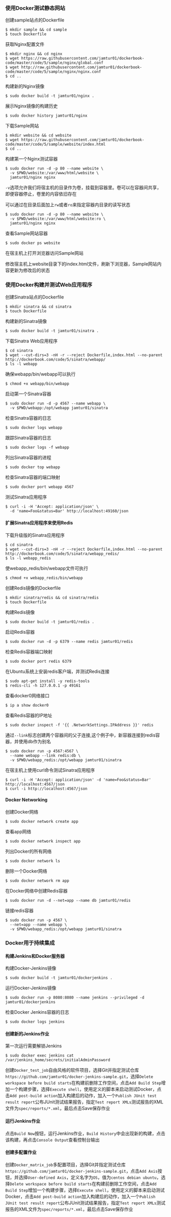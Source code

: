 ### 使用Docker测试静态网站

创建sample站点的Dockerfile
```
$ mkdir sample && cd sample
$ touch Dockerfile
```

获取Nginx配置文件
```
$ mkdir nginx && cd nginx
$ wget https://raw.githubusercontent.com/jamtur01/dockerbook-code/master/code/5/sample/nginx/global.conf
$ wget http://raw.githubusercontent.com/jamtur01/dockerbook-code/master/code/5/sample/nginx/nginx.conf
$ cd ..
```

构建新的Nginx镜像
```
$ sudo docker build -t jamtur01/nginx .
```

展示Nginx镜像的构建历史
```
$ sudo docker history jamtur01/nginx
```

下载Sample网站
```
$ mkdir website && cd website
$ wget https://raw.githubusercontent.com/jamtur01/dockerbook-code/master/code/5/sample/website/index.html
$ cd ..
```

构建第一个Nginx测试容器
```
$ sudo docker run -d -p 80 --name website \
  -v $PWD/website:/var/www/html/website \
  jamtur01/nginx nginx
```

`-v`选项允许我们将宿主机的目录作为卷，挂载到容器里。卷可以在容器间共享，即便容器停止，卷里的内容依旧存在

可以通过在目录后面加上`rw`或者`ro`来指定容器内目录的读写状态
```
$ sudo docker run -d -p 80 --name website \
  -v $PWD/website:/var/www/html/website:ro \
  jamtur01/nginx nginx
```

查看Sample网站容器
```
$ sudo docker ps website
```

在宿主机上打开浏览器访问Sample网站

修改宿主机上website目录下的index.html文件，刷新下浏览器，Sample网站内容更新为修改后的状态

### 使用Docker构建并测试Web应用程序

创建Sinatra站点的Dockerfile
```
$ mkdir sinatra && cd sinatra
$ touch Dockerfile
```

构建新的Sinatra镜像
```
$ sudo docker build -t jamtur01/sinatra .
```

下载Sinatra Web应用程序
```
$ cd sinatra
$ wget --cut-dirs=3 -nH -r --reject Dockerfile,index.html --no-parent http://dockerbook.com/code/5/sinatra/webapp/
$ ls -l webapp
```

确保webapp/bin/webapp可以执行
```
$ chmod +x webapp/bin/webapp
```

启动第一个Sinatra容器
```
$ sudo docker run -d -p 4567 --name webapp \
  -v $PWD/webapp:/opt/webapp jamtur01/sinatra
```

检查Sinatra容器的日志
```
$ sudo docker logs webapp
```

跟踪Sinatra容器的日志
```
$ sudo docker logs -f webapp
```

列出Sinatra容器的进程
```
$ sudo docker top webapp
```

检查Sinatra容器的端口映射
```
$ sudo docker port webapp 4567
```

测试Sinatra应用程序
```
$ curl -i -H 'Accept: application/json' \
  -d 'name=Foo&status=Bar' http://localhost:49160/json
```

#### 扩展Sinatra应用程序来使用Redis

下载升级版的Sinatra应用程序
```
$ cd sinatra
$ wget --cut-dirs=3 -nH -r --reject Dockerfile,index.html --no-parent http://dockerbook.com/code/5/sinatra/webapp_redis/
$ ls -l webapp_redis
```

使webapp_redis/bin/webapp文件可执行
```
$ chmod +x webapp_redis/bin/webapp
```

创建Redis镜像的Dockerfile
```
$ mkdir sinatra/redis && cd sinatra/redis
$ touch Dockerfile
```

构建Redis镜像
```
$ sudo docker build -t jamtur01/redis .
```

启动Redis容器
```
$ sudo docker run -d -p 6379 --name redis jamtur01/redis
```

检查Redis容器端口映射
```
$ sudo docker port redis 6379
```

在Ubuntu系统上安装redis客户端，并测试Redis连接
```
$ sudo apt-get install -y redis-tools
$ redis-cli -h 127.0.0.1 -p 49161
```

查看docker0网络接口
```
$ ip a show docker0
```

查看Redis容器的IP地址
```
$ sudo docker inspect -f '{{ .NetworkSettings.IPAddress }}' redis
```

通过`--link`标志创建两个容器间的父子连接,这个例子中，新容器连接到redis容器，并使用db作为别名
```
$ sudo docker run -p 4567:4567 \
  --name webapp --link redis:db \
  -v $PWD/webapp_redis:/opt/webapp jamtur01/sinatra
```

在宿主机上使用curl命令测试Sinatra应用程序
```
$ curl -i -H 'Accept: application/json' -d 'name=Foo&status=Bar' http://localhost:4567/json
$ curl -i http://localhost:4567/json
```

#### Docker Networking

创建Docker网络
```
$ sudo docker network create app
```

查看app网络
```
$ sudo docker network inspect app
```

列出Docker的所有网络
```
$ sudo docker network ls
```

删除一个Docker网络
```
$ sudo docker network rm app
```

在Docker网络中创建Redis容器
```
$ sudo docker run -d --net=app --name db jamtur01/redis
```

链接redis容器
```
$ sudo docker run -p 4567 \
  --net=app --name webapp \
  -v $PWD/webapp_redis:/opt/webapp jamtur01/sinatra
```

### Docker用于持续集成

#### 构建Jenkins和Docker服务器

构建Docker-Jenkins镜像
```
$ sudo docker build -t jamtur01/dockerjenkins .
```

运行Docker-Jenkins镜像
```
$ sudo docker run -p 8080:8080 --name jenkins --privileged -d jamtur01/dockerjenkins
```

检查Docker Jenkins容器的日志
```
$ sudo docker logs jenkins
```

#### 创建新的Jenkins作业

第一次运行需要解锁Jenkins
```
$ sudo docker exec jenkins cat /var/jenkins_home/secrets/initialAdminPassword
```

创建`Docker_test_job`自由风格的软件项目，选择Git并指定测试仓库`https://github.com/jamtur01/docker-jenkins-sample.git`，选择`Delete workspace before build starts`在构建前删除工作空间，点击`Add Build Step`增加一个构建步骤，选择`Execute shell`，使用定义的脚本来启动测试Docker，点击`Add post-build action`加入构建后的动作，加入一个`Publish JUnit test result report`公布JUnit测试结果报告，指定`Test report XMLs`测试报告的XML文件为`spec/reports/*.xml`，最后点击Save保存作业

#### 运行Jenkins作业

点击`Build Now`按钮，运行Jenkins作业，`Build History`中会出现新的构建，点击该构建，再点击`Console Output`查看控制台输出

#### 创建多配置作业

创建`Docker_matrix_job`多配置项目，选择Git并指定测试仓库`https://github.com/jamtur01/docker-jenkins-sample.git`，点击`Add Axis`按钮，并选择`User-defined Axis`，定义名字为`OS`，值为`centos debian ubuntu`，选择`Delete workspace before build starts`在构建前删除工作空间，点击`Add Build Step`增加一个构建步骤，选择`Execute shell`，使用定义的脚本来启动测试Docker，点击`Add post-build action`加入构建后的动作，加入一个`Publish JUnit test result report`公布JUnit测试结果报告，指定`Test report XMLs`测试报告的XML文件为`spec/reports/*.xml`，最后点击Save保存作业